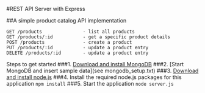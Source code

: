 #REST API Server with Express

##A simple product catalog API implementation

```
GET /products				- list all products
GET /products/:id			- get a specific product details
POST /products				- create a product
PUT /products/:id			- update a product entry
DELETE /products/:id		- update a product entry
```

Steps to get started
###1. [Download and install MongoDB](https://www.mongodb.org/downloads)
###2. [Start MongoDB and insert sample data](see mongodb_setup.txt)
###3. [Download and install node.js](https://nodejs.org/)
###4. Install the required node.js packages for this application
```npm install```
###5. Start the application
```node server.js```
